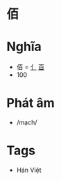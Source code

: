 # 佰

# Nghĩa
* 佰 = [亻](亻.md) [百](百.md)
* 100

# Phát âm
* /mạch/

# Tags
* Hán Việt

<script>window.HANZI_FIELD='佰';</script>
